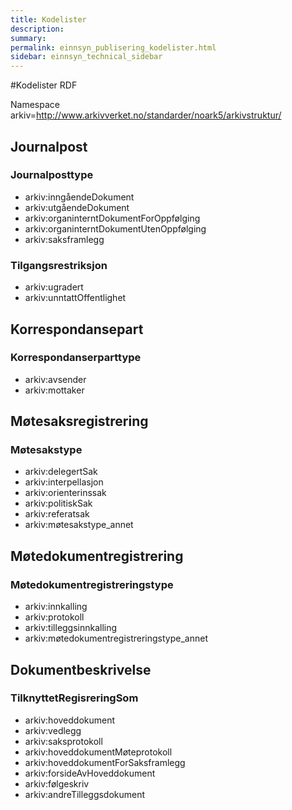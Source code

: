 ```yaml
---
title: Kodelister
description:
summary:
permalink: einnsyn_publisering_kodelister.html
sidebar: einnsyn_technical_sidebar
---
```


#Kodelister RDF

Namespace arkiv=http://www.arkivverket.no/standarder/noark5/arkivstruktur/

## Journalpost
### Journalposttype
- arkiv:inngåendeDokument
- arkiv:utgåendeDokument 
- arkiv:organinterntDokumentForOppfølging
- arkiv:organinterntDokumentUtenOppfølging
- arkiv:saksframlegg


### Tilgangsrestriksjon
- arkiv:ugradert
- arkiv:unntattOffentlighet



## Korrespondansepart
### Korrespondanserparttype
- arkiv:avsender
- arkiv:mottaker

## Møtesaksregistrering
### Møtesakstype
- arkiv:delegertSak
- arkiv:interpellasjon
- arkiv:orienterinssak
- arkiv:politiskSak
- arkiv:referatsak
- arkiv:møtesakstype_annet

## Møtedokumentregistrering
### Møtedokumentregistreringstype
- arkiv:innkalling
- arkiv:protokoll
- arkiv:tilleggsinnkalling
- arkiv:møtedokumentregistreringstype_annet


## Dokumentbeskrivelse
### TilknyttetRegisreringSom
- arkiv:hoveddokument
- arkiv:vedlegg
- arkiv:saksprotokoll
- arkiv:hoveddokumentMøteprotokoll
- arkiv:hoveddokumentForSaksframlegg
- arkiv:forsideAvHoveddokument
- arkiv:følgeskriv
- arkiv:andreTilleggsdokument

 